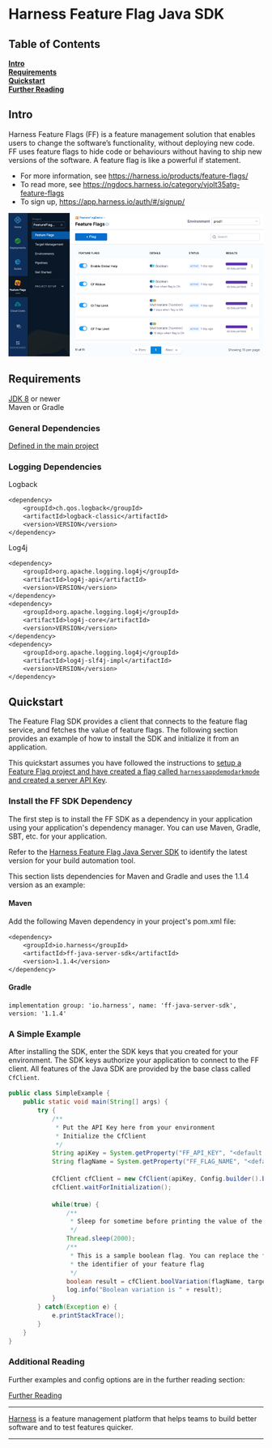 Harness Feature Flag Java SDK
========================

## Table of Contents
**[Intro](#Intro)**<br>
**[Requirements](#Requirements)**<br>
**[Quickstart](#Quickstart)**<br>
**[Further Reading](docs/further_reading.md)**<br>


## Intro

Harness Feature Flags (FF) is a feature management solution that enables users to change the software’s functionality, without deploying new code. FF uses feature flags to hide code or behaviours without having to ship new versions of the software. A feature flag is like a powerful if statement.
* For more information, see https://harness.io/products/feature-flags/
* To read more, see https://ngdocs.harness.io/category/vjolt35atg-feature-flags
* To sign up, https://app.harness.io/auth/#/signup/

![FeatureFlags](https://github.com/harness/ff-java-server-sdk/raw/main/docs/images/ff-gui.png)

## Requirements

[JDK 8](https://openjdk.java.net/install/) or newer<br>
Maven or Gradle

### General Dependencies

[Defined in the main project](./pom.xml)

### Logging Dependencies

Logback
```pom
<dependency> 
    <groupId>ch.qos.logback</groupId> 
    <artifactId>logback-classic</artifactId> 
    <version>VERSION</version> 
</dependency>
```

Log4j
```pom
<dependency>
    <groupId>org.apache.logging.log4j</groupId>
    <artifactId>log4j-api</artifactId>
    <version>VERSION</version>
</dependency>
<dependency>
    <groupId>org.apache.logging.log4j</groupId>
    <artifactId>log4j-core</artifactId>
    <version>VERSION</version>
</dependency>
<dependency>
    <groupId>org.apache.logging.log4j</groupId>
    <artifactId>log4j-slf4j-impl</artifactId>
    <version>VERSION</version>
</dependency>
```

## Quickstart
The Feature Flag SDK provides a client that connects to the feature flag service, and fetches the value
of feature flags. The following section provides an example of how to install the SDK and initialize it from an application.

This quickstart assumes you have followed the instructions to [setup a Feature Flag project and have created a flag called `harnessappdemodarkmode` and created a server API Key](https://ngdocs.harness.io/article/1j7pdkqh7j-create-a-feature-flag#step_1_create_a_project).

### Install the FF SDK Dependency

The first step is to install the FF SDK as a dependency in your application using your application's dependency manager. You can use Maven, Gradle, SBT, etc. for your application.

Refer to the [Harness Feature Flag Java Server SDK](https://mvnrepository.com/artifact/io.harness/ff-java-server-sdk) to identify the latest version for your build automation tool.

This section lists dependencies for Maven and Gradle and uses the 1.1.4 version as an example:

#### Maven

Add the following Maven dependency in your project's pom.xml file:
```pom
<dependency>
    <groupId>io.harness</groupId>
    <artifactId>ff-java-server-sdk</artifactId>
    <version>1.1.4</version>
</dependency>
```

#### Gradle

```
implementation group: 'io.harness', name: 'ff-java-server-sdk', version: '1.1.4'
```

### A Simple Example

After installing the SDK, enter the SDK keys that you created for your environment. The SDK keys authorize your application to connect to the FF client. All features of the Java SDK are provided by the base class called `CfClient`.

```java
public class SimpleExample {
    public static void main(String[] args) {
        try {
            /**
             * Put the API Key here from your environment
             * Initialize the CfClient
             */
            String apiKey = System.getProperty("FF_API_KEY", "<default api key>");
            String flagName = System.getProperty("FF_FLAG_NAME", "<default flag name>");
            
            CfClient cfClient = new CfClient(apiKey, Config.builder().build());
            cfClient.waitForInitialization();
    
            while(true) {
                /**
                 * Sleep for sometime before printing the value of the flag
                 */
                Thread.sleep(2000);
                /**
                 * This is a sample boolean flag. You can replace the flag value with
                 * the identifier of your feature flag
                 */
                boolean result = cfClient.boolVariation(flagName, target, <default value>);
                log.info("Boolean variation is " + result);
            }
        } catch(Exception e) {
            e.printStackTrace();
        }
    }
}
```


### Additional Reading

Further examples and config options are in the further reading section:

[Further Reading](docs/further_reading.md)


-------------------------
[Harness](https://www.harness.io/) is a feature management platform that helps teams to build better software and to
test features quicker.

-------------------------
